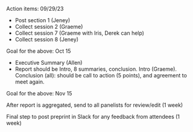Action items: 09/29/23

* Post section 1 (Jeney)
* Collect session 2 (Graeme)
* Collect session 7 (Graeme with Iris, Derek can help)
* Collect session 8 (Jeney)

Goal for the above: Oct 15

* Executive Summary (Allen)
* Report should be Intro, 8 summaries, conclusion.  Intro (Graeme).  Conclusion (all): should be call to action (5 points), and agreement to meet again.

Goal for the above: Nov 15

After report is aggregated, send to all panelists for review/edit (1 week)

Final step to post preprint in Slack for any feedback from attendees (1 week)
